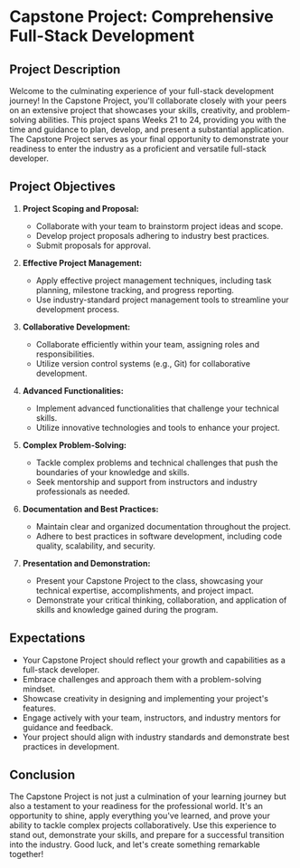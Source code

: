 # Capstone Project: Comprehensive Full-Stack Development

## Project Description

Welcome to the culminating experience of your full-stack development journey! In the Capstone Project, you'll collaborate closely with your peers on an extensive project that showcases your skills, creativity, and problem-solving abilities. This project spans Weeks 21 to 24, providing you with the time and guidance to plan, develop, and present a substantial application. The Capstone Project serves as your final opportunity to demonstrate your readiness to enter the industry as a proficient and versatile full-stack developer.

## Project Objectives

1. **Project Scoping and Proposal:**
   - Collaborate with your team to brainstorm project ideas and scope.
   - Develop project proposals adhering to industry best practices.
   - Submit proposals for approval.

2. **Effective Project Management:**
   - Apply effective project management techniques, including task planning, milestone tracking, and progress reporting.
   - Use industry-standard project management tools to streamline your development process.

3. **Collaborative Development:**
   - Collaborate efficiently within your team, assigning roles and responsibilities.
   - Utilize version control systems (e.g., Git) for collaborative development.

4. **Advanced Functionalities:**
   - Implement advanced functionalities that challenge your technical skills.
   - Utilize innovative technologies and tools to enhance your project.

5. **Complex Problem-Solving:**
   - Tackle complex problems and technical challenges that push the boundaries of your knowledge and skills.
   - Seek mentorship and support from instructors and industry professionals as needed.

6. **Documentation and Best Practices:**
   - Maintain clear and organized documentation throughout the project.
   - Adhere to best practices in software development, including code quality, scalability, and security.

7. **Presentation and Demonstration:**
   - Present your Capstone Project to the class, showcasing your technical expertise, accomplishments, and project impact.
   - Demonstrate your critical thinking, collaboration, and application of skills and knowledge gained during the program.

## Expectations

- Your Capstone Project should reflect your growth and capabilities as a full-stack developer.
- Embrace challenges and approach them with a problem-solving mindset.
- Showcase creativity in designing and implementing your project's features.
- Engage actively with your team, instructors, and industry mentors for guidance and feedback.
- Your project should align with industry standards and demonstrate best practices in development.

## Conclusion

The Capstone Project is not just a culmination of your learning journey but also a testament to your readiness for the professional world. It's an opportunity to shine, apply everything you've learned, and prove your ability to tackle complex projects collaboratively. Use this experience to stand out, demonstrate your skills, and prepare for a successful transition into the industry. Good luck, and let's create something remarkable together!
